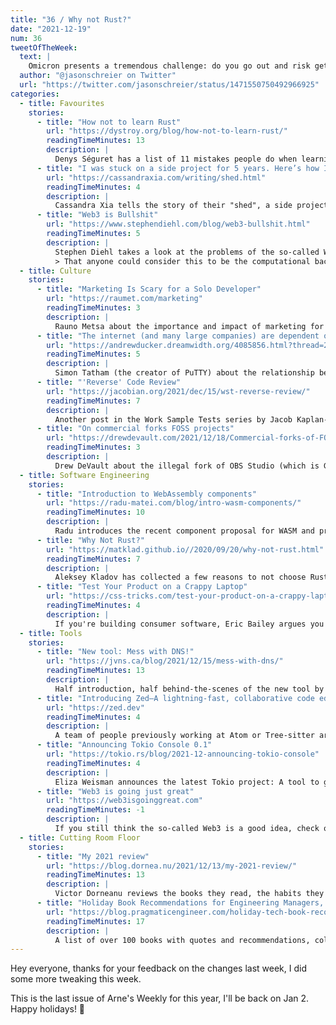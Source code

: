 ```yaml
---
title: "36 / Why not Rust?"
date: "2021-12-19"
num: 36
tweetOfTheWeek:
  text: |
    Omicron presents a tremendous challenge: do you go out and risk getting covid or stay on the internet and risk hearing people talk about NFTs
  author: "@jasonschreier on Twitter"
  url: "https://twitter.com/jasonschreier/status/1471550750492966925"
categories:
  - title: Favourites
    stories:
      - title: "How not to learn Rust"
        url: "https://dystroy.org/blog/how-not-to-learn-rust/"
        readingTimeMinutes: 13
        description: |
          Denys Séguret has a list of 11 mistakes people do when learning Rust. I definitely did some of them and I wish I had something like this to guide me.
      - title: "I was stuck on a side project for 5 years. Here’s how I finished it."
        url: "https://cassandraxia.com/writing/shed.html"
        readingTimeMinutes: 4
        description: |
          Cassandra Xia tells the story of their "shed", a side project that consumed a big chunk of your life that you no longer enjoys. They also have a few points to watch out for and make "cake" instead.
      - title: "Web3 is Bullshit"
        url: "https://www.stephendiehl.com/blog/web3-bullshit.html"
        readingTimeMinutes: 5
        description: |
          Stephen Diehl takes a look at the problems of the so-called Web3 including compute, bandwidth and storage:
          > That anyone could consider this to be the computational backbone to the new global internet is beyond laughable.
  - title: Culture
    stories:
      - title: "Marketing Is Scary for a Solo Developer"
        url: "https://raumet.com/marketing"
        readingTimeMinutes: 3
        description: |
          Rauno Metsa about the importance and impact of marketing for solo developers and the fear of exposure.
      - title: "The internet (and many large companies) are dependent on software maintained by people in their spare time, for free. This may not be sustainable"
        url: "https://andrewducker.dreamwidth.org/4085856.html?thread=28352864#cmt28352864"
        readingTimeMinutes: 5
        description: |
          Simon Tatham (the creator of PuTTY) about the relationship between corporations and open-source maintainers and how he deals with this kind of pressure.
      - title: "'Reverse' Code Review"
        url: "https://jacobian.org/2021/dec/15/wst-reverse-review/"
        readingTimeMinutes: 7
        description: |
          Another post in the Work Sample Tests series by Jacob Kaplan-Moss discusses reverse code review, where the candidate reviews your code and in which cases this approach is useful.
      - title: "On commercial forks FOSS projects"
        url: "https://drewdevault.com/2021/12/18/Commercial-forks-of-FOSS-projects.html"
        readingTimeMinutes: 3
        description: |
          Drew DeVault about the illegal fork of OBS Studio (which is GPL-licensed) into TikTok streaming software (which is closed-source) and the general relationship of free software and corporations.
  - title: Software Engineering
    stories:
      - title: "Introduction to WebAssembly components"
        url: "https://radu-matei.com/blog/intro-wasm-components/"
        readingTimeMinutes: 10
        description: |
          Radu introduces the recent component proposal for WASM and provides a hands-on example with Rust and C++.
      - title: "Why Not Rust?"
        url: "https://matklad.github.io//2020/09/20/why-not-rust.html"
        readingTimeMinutes: 7
        description: |
          Aleksey Kladov has collected a few reasons to not choose Rust for a project.
      - title: "Test Your Product on a Crappy Laptop"
        url: "https://css-tricks.com/test-your-product-on-a-crappy-laptop/"
        readingTimeMinutes: 4
        description: |
          If you're building consumer software, Eric Bailey argues you should test it on a "craptop" to make sure it's accessible to these devices instead of testing on your high-end dev machine.
  - title: Tools
    stories:
      - title: "New tool: Mess with DNS!"
        url: "https://jvns.ca/blog/2021/12/15/mess-with-dns/"
        readingTimeMinutes: 13
        description: |
          Half introduction, half behind-the-scenes of the new tool by Julia Evans, [Mess with DNS](https://messwithdns.net), which helps newcomers discover the pitfalls and quirks of DNS resolution and caching.
      - title: "Introducing Zed—A lightning-fast, collaborative code editor written in Rust."
        url: "https://zed.dev"
        readingTimeMinutes: 4
        description: |
          A team of people previously working at Atom or Tree-sitter are building a native, efficient code editor with real-time collaboration and I'm hyped.
      - title: "Announcing Tokio Console 0.1"
        url: "https://tokio.rs/blog/2021-12-announcing-tokio-console"
        readingTimeMinutes: 4
        description: |
          Eliza Weisman announces the latest Tokio project: A tool to gain insight into the inner workings of async Rust code (think `top` but for your application). It even detects warnings and possible bugs!
      - title: "Web3 is going just great"
        url: "https://web3isgoinggreat.com"
        readingTimeMinutes: -1
        description: |
          If you still think the so-called Web3 is a good idea, check out this timeline-of-horrors by Molly White. And if you want a quick laugh, [someone already complained that they copied a JPEG](https://mobile.twitter.com/molly0xFFF/status/1471581442408812545).
  - title: Cutting Room Floor
    stories:
      - title: "My 2021 review"
        url: "https://blog.dornea.nu/2021/12/13/my-2021-review/"
        readingTimeMinutes: 13
        description: |
          Victor Dorneanu reviews the books they read, the habits they developed and the tools they used for productivity.
      - title: "Holiday Book Recommendations for Engineering Managers, Software Engineers and Product Managers"
        url: "https://blog.pragmaticengineer.com/holiday-tech-book-recommendations/"
        readingTimeMinutes: 17
        description: |
          A list of over 100 books with quotes and recommendations, collected by Gergely Orosz.
---
```


Hey everyone, thanks for your feedback on the changes last week, I did some more tweaking this week.

This is the last issue of Arne's Weekly for this year, I'll be back on Jan 2. Happy holidays! 🎅
